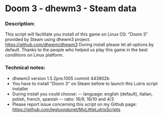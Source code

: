 # Doom 3 - dhewm3 - Steam data

### Description:
This script will facilitate you install of this game on Linux OS:
"Doom 3" provided by Steam using dhewm3 project: 
https://github.com/dhewm/dhewm3
During install please let all options by default.
Thanks to the people who helped us play this game in the best conditions on Linux platform.

### Technical notes:
- dhewm3 version 1.5.2pre.1305 commit 443802b
- You have to install "Doom 3" on Steam before to launch this Lutris script installer
- During install you could choose:
-- language: english (default), italian, polish, french, spanish
-- ratio: 16/9, 16/10 and 4/3
- Please report issue concerning this script on my Github page:
https://github.com/legluondunet/MyLittleLutrisScripts

